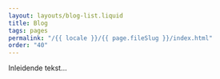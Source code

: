 ```yaml
---
layout: layouts/blog-list.liquid
title: Blog
tags: pages
permalink: "/{{ locale }}/{{ page.fileSlug }}/index.html"
order: "40"
---
```


Inleidende tekst...
